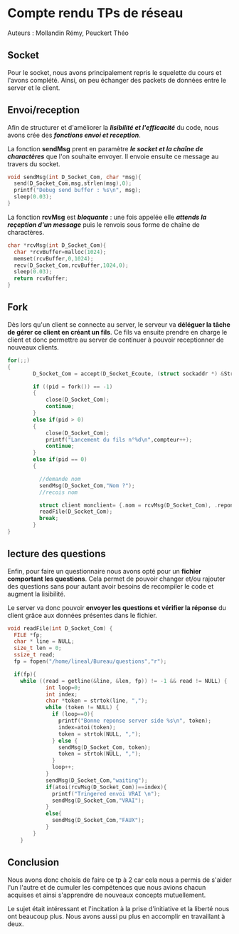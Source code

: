 # **Compte rendu TPs de réseau**

Auteurs : Mollandin Rémy, Peuckert Théo

## Socket
Pour le socket, nous avons principalement repris le squelette du cours et l'avons complété. Ainsi, on peu échanger des packets de données entre le server et le client.
## Envoi/reception

Afin de structurer et d'améliorer la ***lisibilité et l'efficacité*** du code, nous avons crée des ***fonctions envoi et reception***.

La fonction **sendMsg** prent en paramètre ***le socket et la chaîne de charactères*** que l'on souhaite envoyer. Il envoie ensuite ce message au travers du socket.
```c
void sendMsg(int D_Socket_Com, char *msg){
  send(D_Socket_Com,msg,strlen(msg),0);
  printf("Debug send buffer : %s\n", msg);
  sleep(0.03);
}
```
La fonction **rcvMsg** est ***bloquante*** : une fois appelée elle ***attends la reçeption d'un message*** puis le renvois sous forme de chaîne de charactères.
```c
char *rcvMsg(int D_Socket_Com){
  char *rcvBuffer=malloc(1024);
  memset(rcvBuffer,0,1024);
  recv(D_Socket_Com,rcvBuffer,1024,0);
  sleep(0.03);
  return rcvBuffer;
}
```

## Fork

Dès lors qu'un client se connecte au server, le serveur va **déléguer la tâche de gérer ce client en créant un fils**. Ce fils va ensuite prendre en charge le client et donc permettre au server de continuer à pouvoir receptionner de nouveaux clients.

```c
for(;;)
{
        D_Socket_Com = accept(D_Socket_Ecoute, (struct sockaddr *) &Struct_Addr_Rec_Cli, &addr_size);

        if ((pid = fork()) == -1)
        {
            close(D_Socket_Com);
            continue;
        }
        else if(pid > 0)
        {
            close(D_Socket_Com);
            printf("Lancement du fils n°%d\n",compteur++);
            continue;
        }
        else if(pid == 0)
        {

          //demande nom
          sendMsg(D_Socket_Com,"Nom ?");
          //recois nom

          struct client monclient= {.nom = rcvMsg(D_Socket_Com), .reponses=malloc(1024*sizeof(int)), .resultat=0};
          readFile(D_Socket_Com);
          break;
        }
}
```
## lecture des questions

Enfin, pour faire un questionnaire nous avons opté pour un **fichier comportant les questions**. Cela permet de pouvoir changer et/ou rajouter des questions sans pour autant avoir besoins de recompiler le code et augment la lisibilité.

Le server va donc pouvoir **envoyer les questions et vérifier la réponse** du client grâce aux données présentes dans le fichier.
```c
void readFile(int D_Socket_Com) {
  FILE *fp;
  char * line = NULL;
  size_t len = 0;
  ssize_t read;
  fp = fopen("/home/lineal/Bureau/questions","r");

  if(fp){
    while ((read = getline(&line, &len, fp)) != -1 && read != NULL) {
            int loop=0;
            int index;
            char *token = strtok(line, ",");
            while (token != NULL) {
              if (loop==0){
                printf("Bonne reponse server side %s\n", token);
                index=atoi(token);
                token = strtok(NULL, ",");
              } else {
                sendMsg(D_Socket_Com, token);
                token = strtok(NULL, ",");
              }
              loop++;
            }
            sendMsg(D_Socket_Com,"waiting");
            if(atoi(rcvMsg(D_Socket_Com))==index){
              printf("Tringered envoi VRAI \n");
              sendMsg(D_Socket_Com,"VRAI");
            }
            else{
              sendMsg(D_Socket_Com,"FAUX");
            }
        }
    }
```
## Conclusion

Nous avons donc choisis de faire ce tp à 2 car cela nous a permis de s'aider l'un l'autre et de cumuler les compétences que nous avions chacun acquises et ainsi s'apprendre de nouveaux concepts mutuellement.

Le sujet était intéressant et l'incitation à la prise d'initiative et la liberté nous ont beaucoup plus. Nous avons aussi pu plus en accomplir en travaillant à deux.

